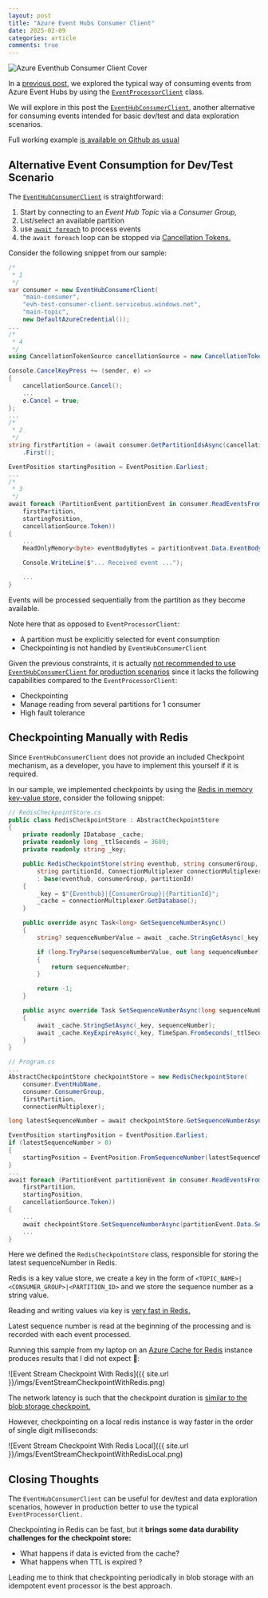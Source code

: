 ```yaml
---
layout: post
title: "Azure Event Hubs Consumer Client"
date: 2025-02-09
categories: article
comments: true
---
```


<div class="img-container">
  <img src="{{ site.url }}/imgs/AzureEventhubConsumerClientCover.webp" alt="Azure Eventhub Consumer Client Cover" />
</div>

In a [previous post,](https://blog.techdominator.com/article/consuming-messages-with-azure-event-hubs.html) we explored the typical way of consuming events from Azure Event Hubs by using the [`EventProcessorClient`](https://github.com/Azure/azure-sdk-for-net/blob/main/sdk/eventhub/Azure.Messaging.EventHubs.Processor/samples/Sample04_ProcessingEvents.md) class.

We will explore in this post the [`EventHubConsumerClient`,](https://github.com/Azure/azure-sdk-for-net/blob/main/sdk/eventhub/Azure.Messaging.EventHubs/samples/Sample05_ReadingEvents.md) another alternative for consuming events intended for basic dev/test and data exploration scenarios.

Full working example [is available on Github as usual](https://github.com/MissaouiChedy/BlogSamples/tree/main/AzureEventhubsConsumerClient)

## Alternative Event Consumption for Dev/Test Scenario
The [`EventHubConsumerClient`](https://github.com/Azure/azure-sdk-for-net/blob/main/sdk/eventhub/Azure.Messaging.EventHubs/samples/Sample05_ReadingEvents.md) is straightforward:

1. Start by connecting to an *Event Hub Topic* via a *Consumer Group,* 
2. List/select an available partition
3. use [`await foreach`](https://learn.microsoft.com/en-us/archive/msdn-magazine/2019/november/csharp-iterating-with-async-enumerables-in-csharp-8#a-tour-through-async-enumerables) to process events
4. the `await foreach` loop can be stopped via [Cancellation Tokens.](https://www.nilebits.com/blog/2024/06/cancellation-tokens-in-csharp/) 

Consider the following snippet from our sample:

```csharp
/*
 * 1
 */
var consumer = new EventHubConsumerClient(
    "main-consumer",
    "evh-test-consumer-client.servicebus.windows.net",
    "main-topic",
    new DefaultAzureCredential());
...
/*
 * 4
 */
using CancellationTokenSource cancellationSource = new CancellationTokenSource();

Console.CancelKeyPress += (sender, e) =>
{
    cancellationSource.Cancel();
    ...
    e.Cancel = true;
};
...
/*
 * 2
 */
string firstPartition = (await consumer.GetPartitionIdsAsync(cancellationSource.Token))
    .First();

EventPosition startingPosition = EventPosition.Earliest;
...
/*
 * 3
 */
await foreach (PartitionEvent partitionEvent in consumer.ReadEventsFromPartitionAsync(
    firstPartition,
    startingPosition,
    cancellationSource.Token))
{
    ...
    ReadOnlyMemory<byte> eventBodyBytes = partitionEvent.Data.EventBody.ToMemory();

    Console.WriteLine($"... Received event ...");

    ...
}
```
Events will be processed sequentially from the partition as they become available.

Note here that as opposed to `EventProcessorClient`:
  - A partition must be explicitly selected for event consumption
  - Checkpointing is not handled by `EventHubConsumerClient`

Given the previous constraints, it is actually [not recommended to use `EventHubConsumerClient` for production scenarios](https://devblogs.microsoft.com/azure-sdk/eventhubs-clients/)
since it lacks the following capabilities compared to the `EventProcessorClient`:
  - Checkpointing
  - Manage reading from several partitions for 1 consumer
  - High fault tolerance  

## Checkpointing Manually with Redis

Since `EventHubConsumerClient` does not provide an included Checkpoint mechanism, as a developer, you have to implement this yourself if it is required.

In our sample, we implemented checkpoints by using the [Redis in memory key-value store,](https://redis.io/) consider the following snippet:
```csharp
// RedisCheckpointStore.cs
public class RedisCheckpointStore : AbstractCheckpointStore
{
    private readonly IDatabase _cache;
    private readonly long _ttlSeconds = 3600;
    private readonly string _key;

    public RedisCheckpointStore(string eventhub, string consumerGroup,
        string partitionId, ConnectionMultiplexer connectionMultiplexer)
        : base(eventhub, consumerGroup, partitionId)
    {
        _key = $"{Eventhub}|{ConsumerGroup}|{PartitionId}";
        _cache = connectionMultiplexer.GetDatabase();
    }

    public override async Task<long> GetSequenceNumberAsync()
    {
        string? sequenceNumberValue = await _cache.StringGetAsync(_key);

        if (long.TryParse(sequenceNumberValue, out long sequenceNumber))
        {
            return sequenceNumber;
        }

        return -1;
    }

    public async override Task SetSequenceNumberAsync(long sequenceNumber)
    {
        await _cache.StringSetAsync(_key, sequenceNumber);
        await _cache.KeyExpireAsync(_key, TimeSpan.FromSeconds(_ttlSeconds));
    }
}

// Program.cs
...
AbstractCheckpointStore checkpointStore = new RedisCheckpointStore(
    consumer.EventHubName,
    consumer.ConsumerGroup,
    firstPartition,
    connectionMultiplexer);

long latestSequenceNumber = await checkpointStore.GetSequenceNumberAsync();

EventPosition startingPosition = EventPosition.Earliest;
if (latestSequenceNumber > 0)
{
    startingPosition = EventPosition.FromSequenceNumber(latestSequenceNumber);
}
...
await foreach (PartitionEvent partitionEvent in consumer.ReadEventsFromPartitionAsync(
    firstPartition,
    startingPosition,
    cancellationSource.Token))
{
    ...
    await checkpointStore.SetSequenceNumberAsync(partitionEvent.Data.SequenceNumber);
    ...
}
```
Here we defined the `RedisCheckpointStore` class, responsible for storing the latest sequenceNumber in Redis.

Redis is a key value store, we create a key in the form of `<TOPIC_NAME>|<CONSUMER_GROUP>|<PARTITION_ID>` and we store the sequence number as a string value.

Reading and writing values via key is [very fast in Redis.](https://medium.com/@aditimishra_541/why-is-redis-so-fast-despite-being-single-threaded-dc06ba33fc75)

Latest sequence number is read at the beginning of the processing and is recorded with each event processed.

Running this sample from my laptop on an [Azure Cache for Redis](https://learn.microsoft.com/en-us/azure/azure-cache-for-redis/cache-overview) instance produces results that I did not expect 😬:

<div class="img-container">
![Event Stream Checkpoint With Redis]({{ site.url }}/imgs/EventStreamCheckpointWithRedis.png)
</div>

The network latency is such that the checkpoint duration is [similar to the blob storage checkpoint.](https://blog.techdominator.com/article/azure-event-hubs-checkpoints-&-rewinding.html)

However, checkpointing on a local redis instance is way faster in the order of single digit milliseconds:
<div class="img-container">
![Event Stream Checkpoint With Redis Local]({{ site.url }}/imgs/EventStreamCheckpointWithRedisLocal.png)
</div>

## Closing Thoughts

The `EventHubConsumerClient` can be useful for dev/test and data exploration scenarios, however in production better to use the typical `EventProcessorClient.`

Checkpointing in Redis can be fast, but it **brings some data durability challenges for the checkpoint store:**
  - What happens if data is evicted from the cache?
  - What happens when TTL is expired ?

Leading me to think that checkpointing periodically in blob storage with an idempotent event processor is the best approach.

